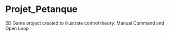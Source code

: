 # Projet_Petanque 
2D Game project created to illustrate control theory: Manual Command and Open Loop
